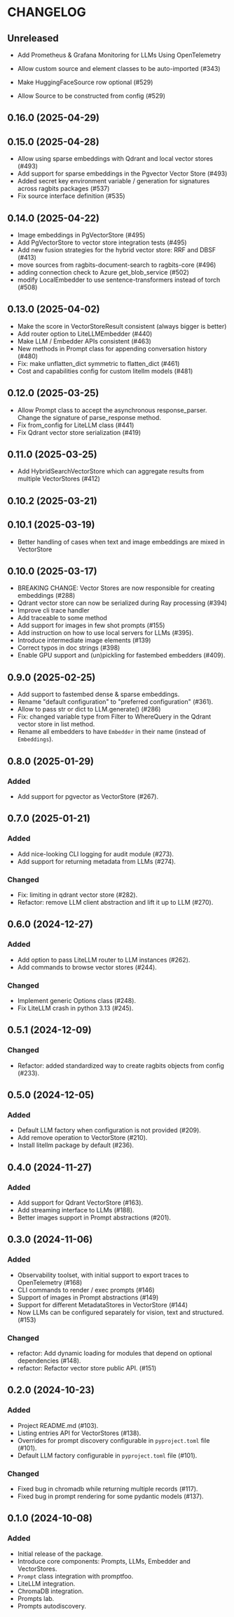 # CHANGELOG

## Unreleased
- Add Prometheus & Grafana Monitoring for LLMs Using OpenTelemetry

- Allow custom source and element classes to be auto-imported (#343)
- Make HuggingFaceSource row optional (#529)
- Allow Source to be constructed from config (#529)

## 0.16.0 (2025-04-29)

## 0.15.0 (2025-04-28)
- Allow using sparse embeddings with Qdrant and local vector stores (#493)
- Add support for sparse embeddings in the Pgvector Vector Store (#493)
- Added secret key environment variable / generation for signatures across ragbits packages (#537)
- Fix source interface definition (#535)

## 0.14.0 (2025-04-22)

- Image embeddings in PgVectorStore (#495)
- Add PgVectorStore to vector store integration tests (#495)
- Add new fusion strategies for the hybrid vector store: RRF and DBSF (#413)
- move sources from ragbits-document-search to ragbits-core (#496)
- adding connection check to Azure get_blob_service (#502)
- modify LocalEmbedder to use sentence-transformers instead of torch (#508)

## 0.13.0 (2025-04-02)
- Make the score in VectorStoreResult consistent (always bigger is better)
- Add router option to LiteLLMEmbedder (#440)
- Make LLM / Embedder APIs consistent (#463)
- New methods in Prompt class for appending conversation history (#480)
- Fix: make unflatten_dict symmetric to flatten_dict (#461)
- Cost and capabilities config for custom litellm models (#481)

## 0.12.0 (2025-03-25)
- Allow Prompt class to accept the asynchronous response_parser. Change the signature of parse_response method.
- Fix from_config for LiteLLM class (#441)
- Fix Qdrant vector store serialization (#419)

## 0.11.0 (2025-03-25)
- Add HybridSearchVectorStore which can aggregate results from multiple VectorStores (#412)

## 0.10.2 (2025-03-21)

## 0.10.1 (2025-03-19)

- Better handling of cases when text and image embeddings are mixed in VectorStore

## 0.10.0 (2025-03-17)

- BREAKING CHANGE: Vector Stores are now responsible for creating embeddings (#288)
- Qdrant vector store can now be serialized during Ray processing (#394)
- Improve cli trace handler
- Add traceable to some method
- Add support for images in few shot prompts (#155)
- Add instruction on how to use local servers for LLMs (#395).
- Introduce intermediate image elements (#139)
- Correct typos in doc strings (#398)
- Enable GPU support and (un)pickling for fastembed embedders (#409).

## 0.9.0 (2025-02-25)

- Add support to fastembed dense & sparse embeddings.
- Rename "default configuration" to "preferred configuration" (#361).
- Allow to pass str or dict to LLM.generate() (#286)
- Fix: changed variable type from Filter to WhereQuery in the Qdrant vector store in list method.
- Rename all embedders to have `Embedder` in their name (instead of `Embeddings`).

## 0.8.0 (2025-01-29)

### Added

- Add support for pgvector as VectorStore (#267).

## 0.7.0 (2025-01-21)

### Added

- Add nice-looking CLI logging for audit module (#273).
- Add support for returning metadata from LLMs (#274).

### Changed

- Fix: limiting in qdrant vector store (#282).
- Refactor: remove LLM client abstraction and lift it up to LLM (#270).

## 0.6.0 (2024-12-27)

### Added

- Add option to pass LiteLLM router to LLM instances (#262).
- Add commands to browse vector stores (#244).

### Changed

- Implement generic Options class (#248).
- Fix LiteLLM crash in python 3.13 (#245).

## 0.5.1 (2024-12-09)

### Changed

- Refactor: added standardized way to create ragbits objects from config (#233).

## 0.5.0 (2024-12-05)

### Added

- Default LLM factory when configuration is not provided (#209).
- Add remove operation to VectorStore (#210).
- Install litellm package by default (#236).

## 0.4.0 (2024-11-27)

### Added

- Add support for Qdrant VectorStore (#163).
- Add streaming interface to LLMs (#188).
- Better images support in Prompt abstractions (#201).


## 0.3.0 (2024-11-06)

### Added

- Observability toolset, with initial support to export traces to OpenTelemetry (#168)
- CLI commands to render / exec prompts (#146)
- Support of images in Prompt abstractions (#149)
- Support for different MetadataStores in VectorStore (#144)
- Now LLMs can be configured separately for vision, text and structured. (#153)

### Changed

- refactor: Add dynamic loading for modules that depend on optional dependencies (#148).
- refactor: Refactor vector store public API. (#151)

## 0.2.0 (2024-10-23)

### Added

- Project README.md (#103).
- Listing entries API for VectorStores (#138).
- Overrides for prompt discovery configurable in `pyproject.toml` file (#101).
- Default LLM factory configurable in `pyproject.toml` file (#101).

### Changed

- Fixed bug in chromadb while returning multiple records (#117).
- Fixed bug in prompt rendering for some pydantic models (#137).

## 0.1.0 (2024-10-08)

### Added

- Initial release of the package.
- Introduce core components: Prompts, LLMs, Embedder and VectorStores.
- `Prompt` class integration with promptfoo.
- LiteLLM integration.
- ChromaDB integration.
- Prompts lab.
- Prompts autodiscovery.

